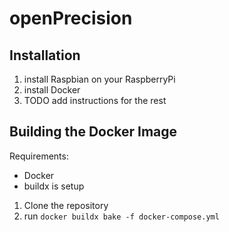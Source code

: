 # openPrecision
## Installation
1. install Raspbian on your RaspberryPi
2. install Docker
3. TODO add instructions for the rest
## Building the Docker Image
Requirements:
- Docker
- buildx is setup

1. Clone the repository
2. run `docker buildx bake -f docker-compose.yml`